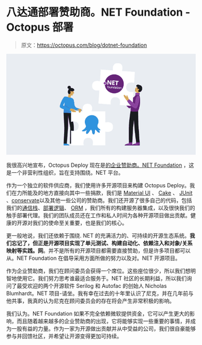 # 八达通部署赞助商。NET Foundation - Octopus 部署

> 原文：<https://octopus.com/blog/dotnet-foundation>

[![Octopus Deploy sponsors the .NET Foundation](img/d1caa18d8ff9586c05a8171a97c86fb9.png)](#)

我很高兴地宣布，Octopus Deploy 现在是[的企业赞助商。NET Foundation](https://dotnetfoundation.org/) ，这是一个非营利性组织，旨在支持围绕。NET 平台。

作为一个独立的软件供应商，我们使用许多开源项目来构建 Octopus Deploy。我们在力所能及的地方直接向其中一些捐款，我们是 [Material UI](https://material-ui.com/) 、 [Cake](https://cakebuild.net/blog/2020/10/octopus-deploy) 、 [JUnit](https://junit.org/) 、[conservate](https://github.com/pester/Pester)以及其他一些公司的赞助商。我们还开源了很多自己的代码，包括我们的[通信栈](https://github.com/OctopusDeploy/Halibut)、[部署逻辑](https://github.com/OctopusDeploy/Calamari)、 [ORM](https://github.com/OctopusDeploy/Nevermore) ，我们所有的构建服务器集成，以及很快我们的触手部署代理。我们的团队成员还在工作和私人时间为各种开源项目做出贡献。健康的开源对我们的使命至关重要，也是我们的核心。

更一般地说，我们还依赖于围绕. NET 的充满活力的、可持续的开源生态系统。**我们忘记了，但正是开源项目实现了单元测试、构建自动化、依赖注入和对象/关系映射等实践。网**。并不是所有的开源项目都需要直接赞助，但是许多项目都可以从。NET Foundation 在倡导采用方面所做的努力以及对。NET 开源项目。

作为企业赞助商，我们在顾问委员会获得一个席位。这些座位很少，所以我们想明智地使用它。我们努力思考谁最适合服务于。NET 社区的长期利益，所以我们询问了最受欢迎的两个开源软件 Serilog 和 Autofac 的创始人 Nicholas Blumhardt。NET 项目-请坐。我有幸在过去的十年里认识了尼克，并在几年前与他共事，我真的认为尼克在顾问委员会的存在将会产生非常积极的影响。

我们认为。NET Foundation 如果不完全依赖微软提供资金，它可以产生更大的影响，而且随着越来越多的企业赞助商的出现，它将能够实现一些重要的事情，并成为一股有益的力量。作为一家为开源做出贡献并从中受益的公司，我们很自豪能够参与并回馈社区，并希望让开源变得更加可持续。
